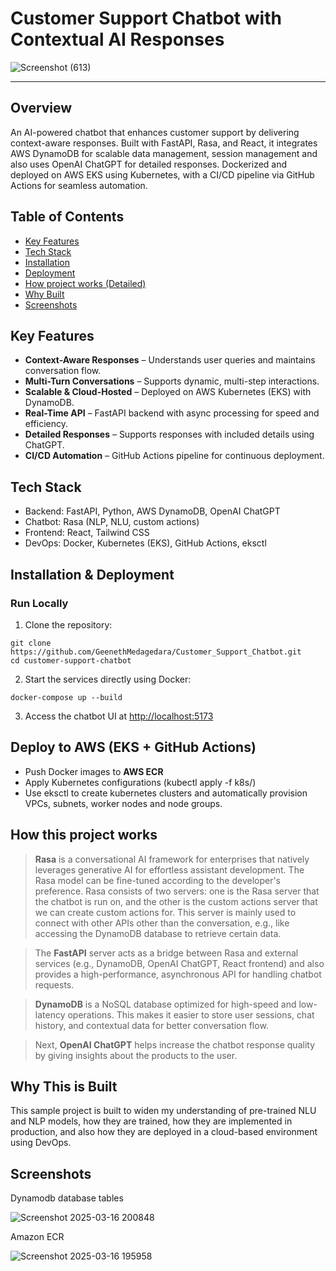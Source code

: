 # Customer Support Chatbot with Contextual AI Responses

![Screenshot (613)](https://github.com/user-attachments/assets/987362a2-6d06-4bd1-9e27-3537e9c7d61d)

---

## Overview

An AI-powered chatbot that enhances customer support by delivering context-aware responses. 
Built with FastAPI, Rasa, and React, it integrates AWS DynamoDB for scalable data management, session management and also uses OpenAI ChatGPT for detailed responses. 
Dockerized and deployed on AWS EKS using Kubernetes, 
with a CI/CD pipeline via GitHub Actions for seamless automation.

## Table of Contents

- [Key Features](#key-features)
- [Tech Stack](#tech-stack)
- [Installation](#installation--deployment)
- [Deployment](#deploy-to-aws-eks--github-actions)
- [How project works (Detailed)](#how-this-project-works)
- [Why Built](#why-this-is-built)
- [Screenshots](#screenshots)

## Key Features

- **Context-Aware Responses** – Understands user queries and maintains conversation flow.
- **Multi-Turn Conversations** – Supports dynamic, multi-step interactions.
- **Scalable & Cloud-Hosted** – Deployed on AWS Kubernetes (EKS) with DynamoDB.
- **Real-Time API** – FastAPI backend with async processing for speed and efficiency.
- **Detailed Responses** – Supports responses with included details using ChatGPT.
- **CI/CD Automation** – GitHub Actions pipeline for continuous deployment.

## Tech Stack

- Backend: FastAPI, Python, AWS DynamoDB, OpenAI ChatGPT
- Chatbot: Rasa (NLP, NLU, custom actions)
- Frontend: React, Tailwind CSS
- DevOps: Docker, Kubernetes (EKS), GitHub Actions, eksctl

## Installation & Deployment

### Run Locally

1. Clone the repository:

```
git clone https://github.com/GeenethMedagedara/Customer_Support_Chatbot.git
cd customer-support-chatbot
```

2. Start the services directly using Docker:

```
docker-compose up --build
```

3. Access the chatbot UI at [http://localhost:5173](http://localhost:5173)

## Deploy to AWS (EKS + GitHub Actions)

- Push Docker images to **AWS ECR**
- Apply Kubernetes configurations (kubectl apply -f k8s/)
- Use eksctl to create kubernetes clusters and automatically provision VPCs, subnets, worker nodes and node groups.

## How this project works

> **Rasa** is a conversational AI framework for enterprises that natively leverages generative AI for effortless assistant development. The Rasa model can be fine-tuned according to the developer's preference. Rasa consists of two servers: one is the Rasa server that the chatbot is run on, and the other is the custom actions server that we can create custom actions for. This server is mainly used to connect with other APIs other than the conversation, e.g., like accessing the DynamoDB database to retrieve certain data.

> The **FastAPI** server acts as a bridge between Rasa and external services (e.g., DynamoDB, OpenAI ChatGPT, React frontend) and also provides a high-performance, asynchronous API for handling chatbot requests.

> **DynamoDB** is a NoSQL database optimized for high-speed and low-latency operations. This makes it easier to store user sessions, chat history, and contextual data for better conversation flow.

> Next, **OpenAI ChatGPT** helps increase the chatbot response quality by giving insights about the products to the user.

## Why This is Built

This sample project is built to widen my understanding of pre-trained NLU and NLP models, how they are trained, how they are implemented in production, and also how they are deployed in a cloud-based environment using DevOps.

## Screenshots

Dynamodb database tables

![Screenshot 2025-03-16 200848](https://github.com/user-attachments/assets/98604ca9-b9c3-4333-974f-b0b5c8d40464)

Amazon ECR

![Screenshot 2025-03-16 195958](https://github.com/user-attachments/assets/6c3c7e7c-d9fc-4bc2-8891-81f2e762b3aa)
